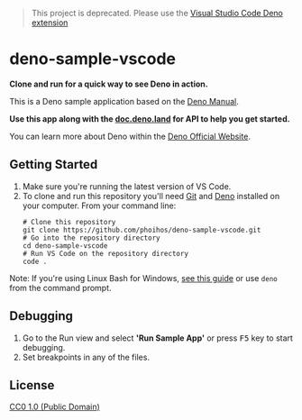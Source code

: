 > This project is deprecated. Please use the [Visual Studio Code Deno extension](https://marketplace.visualstudio.com/items?itemName=denoland.vscode-deno)

# deno-sample-vscode

**Clone and run for a quick way to see Deno in action.**

This is a Deno sample application based on the [Deno Manual](https://deno.land/manual).

**Use this app along with the [doc.deno.land](https://doc.deno.land/) for API to help you get started.**

You can learn more about Deno within the [Deno Official Website](https://deno.land/).

## Getting Started

1. Make sure you're running the latest version of VS Code.
2. To clone and run this repository you'll need [Git](https://git-scm.com) and [Deno](https://deno.land/#installation) installed on your computer. From your command line:
    >
    ```shell
    # Clone this repository
    git clone https://github.com/phoihos/deno-sample-vscode.git
    # Go into the repository directory
    cd deno-sample-vscode
    # Run VS Code on the repository directory
    code .
    ```

Note: If you're using Linux Bash for Windows, [see this guide](https://www.howtogeek.com/261575/how-to-run-graphical-linux-desktop-applications-from-windows-10s-bash-shell/) or use `deno` from the command prompt.

## Debugging

1. Go to the Run view and select **'Run Sample App'** or press <kbd>F5</kbd> key to start debugging.
2. Set breakpoints in any of the files.

## License

[CC0 1.0 (Public Domain)](LICENSE.md)
